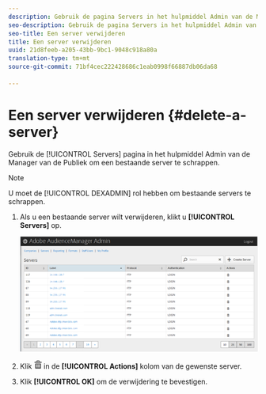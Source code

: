 ```yaml
---
description: Gebruik de pagina Servers in het hulpmiddel Admin van de Manager van de Publiek om een bestaande server te schrappen.
seo-description: Gebruik de pagina Servers in het hulpmiddel Admin van de Manager van de Publiek om een bestaande server te schrappen.
seo-title: Een server verwijderen
title: Een server verwijderen
uuid: 21d8feeb-a205-43bb-9bc1-9048c918a80a
translation-type: tm+mt
source-git-commit: 71bf4cec222428686c1eab0998f66887db06da68

---
```



# Een server verwijderen {#delete-a-server}

Gebruik de [!UICONTROL Servers] pagina in het hulpmiddel Admin van de Manager van de Publiek om een bestaande server te schrappen.

<!-- t_delete_server.xml -->

>[!NOTE]
>
>U moet de [!UICONTROL DEXADMIN] rol hebben om bestaande servers te schrappen.

1. Als u een bestaande server wilt verwijderen, klikt u **[!UICONTROL Servers]** op.

   ![Stap resultaat](assets/servers.png)

1. Klik ![](assets/icon_delete.png) in de **[!UICONTROL Actions]** kolom van de gewenste server.
1. Klik **[!UICONTROL OK]** om de verwijdering te bevestigen.
